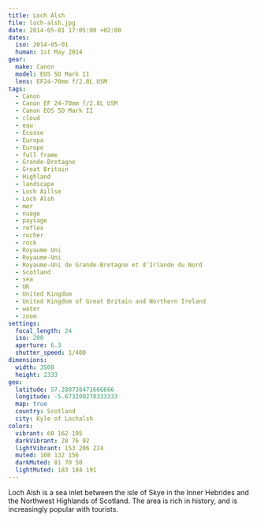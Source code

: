 ```yaml
---
title: Loch Alsh
file: loch-alsh.jpg
date: 2014-05-01 17:05:00 +02:00
dates:
  iso: 2014-05-01
  human: 1st May 2014
gear:
  make: Canon
  model: EOS 5D Mark II
  lens: EF24-70mm f/2.8L USM
tags:
  - Canon
  - Canon EF 24-70mm f/2.8L USM
  - Canon EOS 5D Mark II
  - cloud
  - eau
  - Écosse
  - Europa
  - Europe
  - full frame
  - Grande-Bretagne
  - Great Britain
  - Highland
  - landscape
  - Loch Aillse
  - Loch Alsh
  - mer
  - nuage
  - paysage
  - reflex
  - rocher
  - rock
  - Royaume Uni
  - Royaume-Uni
  - Royaume-Uni de Grande-Bretagne et d'Irlande du Nord
  - Scotland
  - sea
  - UK
  - United Kingdom
  - United Kingdom of Great Britain and Northern Ireland
  - water
  - zoom
settings:
  focal_length: 24
  iso: 200
  aperture: 6.3
  shutter_speed: 1/400
dimensions:
  width: 3500
  height: 2333
geo:
  latitude: 57.280738471666666
  longitude: -5.673200278333333
  map: true
  country: Scotland
  city: Kyle of Lochalsh
colors:
  vibrant: 60 162 195
  darkVibrant: 28 76 92
  lightVibrant: 153 206 224
  muted: 108 132 156
  darkMuted: 81 70 50
  lightMuted: 183 184 191
---
```


Loch Alsh is a sea inlet between the isle of Skye in the Inner Hebrides and the Northwest Highlands of Scotland. The area is rich in history, and is increasingly popular with tourists.
